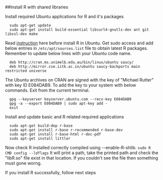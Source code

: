 ##Install R with shared libraries

Install required Ubuntu applications for R and it's packages
```
  sudo apt-get update
  sudo apt-get install build-essential libcurl4-gnutls-dev ant git libssl-dev make
```

Read [instruction](http://cran.r-project.org/bin/linux/ubuntu/README) here before install R in Ubuntu. 
Get sudo access and add below entries in ```/etc/apt/sources.list``` file to obtain latest R packages. Remember to update below lines with your Ubuntu code name. 

```
  deb http://cran.ms.unimelb.edu.au/bin/linux/ubuntu saucy/
  deb http://mirror.cse.iitk.ac.in/ubuntu saucy-backports main restricted universe
```
The Ubuntu archives on CRAN are signed with the key of "Michael Rutter" with key ID E084DAB9.  To add the key to your
system with below commands. Exit from the current terminal.
```
  gpg --keyserver keyserver.ubuntu.com --recv-key E084DAB9
  gpg -a --export E084DAB9 | sudo apt-key add -
  exit
```
Install and update basic and R related required applications 
```
  sudo apt-get build-dep r-base
  sudo apt-get install r-base r-recommended r-base-dev
  sudo apt-get install r-base-html r-doc-pdf
  sudo apt-get install littler
```

Now check R installed correctly compiled using --enable-R-shlib. ```sudo R CMD config --ldflags``` It will print a path, take the printed path and check the "libR.so" file exist in that location. If you couldn't see the file then something must gone worng.

If you install R successfully, follow next steps



